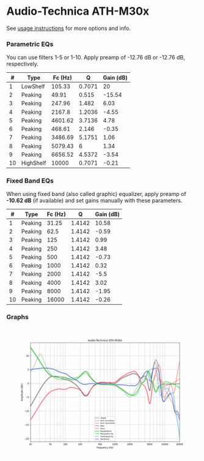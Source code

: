 # Audio-Technica ATH-M30x
See [usage instructions](https://github.com/jaakkopasanen/AutoEq#usage) for more options and info.

### Parametric EQs
You can use filters 1-5 or 1-10. Apply preamp of -12.76 dB or -12.76 dB, respectively.

|   # | Type      |   Fc (Hz) |      Q |   Gain (dB) |
|-----|-----------|-----------|--------|-------------|
|   1 | LowShelf  |    105.33 | 0.7071 |       20    |
|   2 | Peaking   |     49.91 | 0.515  |      -15.54 |
|   3 | Peaking   |    247.96 | 1.482  |        6.03 |
|   4 | Peaking   |   2167.8  | 1.2036 |       -4.55 |
|   5 | Peaking   |   4601.62 | 3.7136 |        4.78 |
|   6 | Peaking   |    468.61 | 2.146  |       -0.35 |
|   7 | Peaking   |   3486.69 | 5.1751 |        1.06 |
|   8 | Peaking   |   5079.43 | 6      |        1.34 |
|   9 | Peaking   |   6656.52 | 4.5372 |       -3.54 |
|  10 | HighShelf |  10000    | 0.7071 |       -0.21 |

### Fixed Band EQs
When using fixed band (also called graphic) equalizer, apply preamp of **-10.62 dB** (if available) and set gains manually with these parameters.

|   # | Type    |   Fc (Hz) |      Q |   Gain (dB) |
|-----|---------|-----------|--------|-------------|
|   1 | Peaking |     31.25 | 1.4142 |       10.58 |
|   2 | Peaking |     62.5  | 1.4142 |       -0.59 |
|   3 | Peaking |    125    | 1.4142 |        0.99 |
|   4 | Peaking |    250    | 1.4142 |        3.48 |
|   5 | Peaking |    500    | 1.4142 |       -0.73 |
|   6 | Peaking |   1000    | 1.4142 |        0.32 |
|   7 | Peaking |   2000    | 1.4142 |       -5.5  |
|   8 | Peaking |   4000    | 1.4142 |        3.02 |
|   9 | Peaking |   8000    | 1.4142 |       -1.95 |
|  10 | Peaking |  16000    | 1.4142 |       -0.26 |

### Graphs
![](./Audio-Technica%20ATH-M30x.png)
